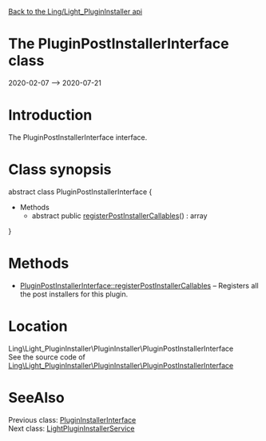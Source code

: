 [Back to the Ling/Light_PluginInstaller api](https://github.com/lingtalfi/Light_PluginInstaller/blob/master/doc/api/Ling/Light_PluginInstaller.md)



The PluginPostInstallerInterface class
================
2020-02-07 --> 2020-07-21






Introduction
============

The PluginPostInstallerInterface interface.



Class synopsis
==============


abstract class <span class="pl-k">PluginPostInstallerInterface</span>  {

- Methods
    - abstract public [registerPostInstallerCallables](https://github.com/lingtalfi/Light_PluginInstaller/blob/master/doc/api/Ling/Light_PluginInstaller/PluginInstaller/PluginPostInstallerInterface/registerPostInstallerCallables.md)() : array

}






Methods
==============

- [PluginPostInstallerInterface::registerPostInstallerCallables](https://github.com/lingtalfi/Light_PluginInstaller/blob/master/doc/api/Ling/Light_PluginInstaller/PluginInstaller/PluginPostInstallerInterface/registerPostInstallerCallables.md) &ndash; Registers all the post installers for this plugin.





Location
=============
Ling\Light_PluginInstaller\PluginInstaller\PluginPostInstallerInterface<br>
See the source code of [Ling\Light_PluginInstaller\PluginInstaller\PluginPostInstallerInterface](https://github.com/lingtalfi/Light_PluginInstaller/blob/master/PluginInstaller/PluginPostInstallerInterface.php)



SeeAlso
==============
Previous class: [PluginInstallerInterface](https://github.com/lingtalfi/Light_PluginInstaller/blob/master/doc/api/Ling/Light_PluginInstaller/PluginInstaller/PluginInstallerInterface.md)<br>Next class: [LightPluginInstallerService](https://github.com/lingtalfi/Light_PluginInstaller/blob/master/doc/api/Ling/Light_PluginInstaller/Service/LightPluginInstallerService.md)<br>
